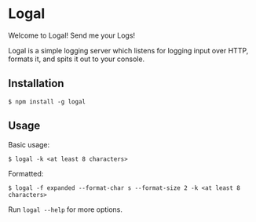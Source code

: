 # Logal
Welcome to Logal! Send me your Logs!

Logal is a simple logging server which listens for logging input over HTTP, formats it, and spits it out to your console.

## Installation
```
$ npm install -g logal
```

## Usage
Basic usage:
```
$ logal -k <at least 8 characters>
```

Formatted:
```
$ logal -f expanded --format-char s --format-size 2 -k <at least 8 characters>
```

Run `logal --help` for more options.
